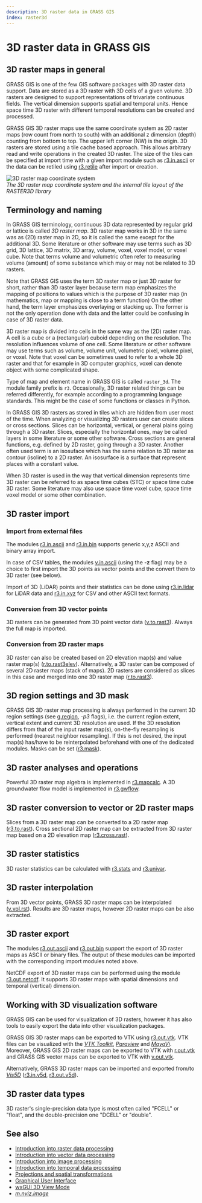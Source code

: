 ```yaml
---
description: 3D raster data in GRASS GIS
index: raster3d
---
```


# 3D raster data in GRASS GIS

## 3D raster maps in general

GRASS GIS is one of the few GIS software packages with 3D raster data
support. Data are stored as a 3D raster with 3D cells of a given volume.
3D rasters are designed to support representations of trivariate
continuous fields. The vertical dimension supports spatial and temporal
units. Hence space time 3D raster with different temporal resolutions
can be created and processed.

GRASS GIS 3D raster maps use the same coordinate system as 2D raster
maps (row count from north to south) with an additional z dimension
(depth) counting from bottom to top. The upper left corner (NW) is the
origin. 3D rasters are stored using a tile cache based approach. This
allows arbitrary read and write operations in the created 3D raster. The
size of the tiles can be specified at import time with a given import
module such as [r3.in.ascii](r3.in.ascii.md) or the data can be retiled
using [r3.retile](r3.retile.md) after import or creation.

![3D raster map coordinate system](raster3d_layout.png)  
*The 3D raster map coordinate system and the internal tile layout of the
RASTER3D library*

## Terminology and naming

In GRASS GIS terminology, continuous 3D data represented by regular grid
or lattice is called *3D raster map*. 3D raster map works in 3D in the
same was as (2D) raster map in 2D, so it is called the same except for
the additional 3D. Some literature or other software may use terms such
as 3D grid, 3D lattice, 3D matrix, 3D array, volume, voxel, voxel model,
or voxel cube. Note that terms volume and volumetric often refer to
measuring volume (amount) of some substance which may or may not be
related to 3D rasters.

Note that GRASS GIS uses the term 3D raster map or just 3D raster for
short, rather than 3D raster layer because term map emphasizes the
mapping of positions to values which is the purpose of 3D raster map (in
mathematics, map or mapping is close to a term function) On the other
hand, the term layer emphasizes overlaying or stacking up. The former is
not the only operation done with data and the latter could be confusing
in case of 3D raster data.

3D raster map is divided into cells in the same way as the (2D) raster
map. A cell is a cube or a (rectangular) cuboid depending on the
resolution. The resolution influences volume of one cell. Some
literature or other software may use terms such as volume, volume unit,
volumetric pixel, volume pixel, or voxel. Note that voxel can be
sometimes used to refer to a whole 3D raster and that for example in 3D
computer graphics, voxel can denote object with some complicated shape.

Type of map and element name in GRASS GIS is called `raster_3d`. The
module family prefix is `r3`. Occasionally, 3D raster related things can
be referred differently, for example according to a programming language
standards. This might be the case of some functions or classes in
Python.

In GRASS GIS 3D rasters as stored in tiles which are hidden from user
most of the time. When analyzing or visualizing 3D rasters user can
create slices or cross sections. Slices can be horizontal, vertical, or
general plains going through a 3D raster. Slices, especially the
horizontal ones, may be called layers in some literature or some other
software. Cross sections are general functions, e.g. defined by 2D
raster, going through a 3D raster. Another often used term is an
isosuface which has the same relation to 3D raster as contour (isoline)
to a 2D raster. An isosurface is a surface that represent places with a
constant value.

When 3D raster is used in the way that vertical dimension represents
time 3D raster can be referred to as space time cubes (STC) or space
time cube 3D raster. Some literature may also use space time voxel cube,
space time voxel model or some other combination.

## 3D raster import

### Import from external files

The modules [r3.in.ascii](r3.in.ascii.md) and [r3.in.bin](r3.in.bin.md)
supports generic x,y,z ASCII and binary array import.

In case of CSV tables, the modules [v.in.ascii](v.in.ascii.md) (using
the **-z** flag) may be a choice to first import the 3D points as vector
points and the convert them to 3D raster (see below).

Import of 3D (LiDAR) points and their statistics can be done using
[r3.in.lidar](r3.in.lidar.md) for LiDAR data and
[r3.in.xyz](r3.in.xyz.md) for CSV and other ASCII text formats.

### Conversion from 3D vector points

3D rasters can be generated from 3D point vector data
([v.to.rast3](v.to.rast3.md)). Always the full map is imported.

### Conversion from 2D raster maps

3D raster can also be created based on 2D elevation map(s) and value
raster map(s) ([r.to.rast3elev](r.to.rast3elev.md)). Alternatively, a 3D
raster can be composed of several 2D raster maps (stack of maps). 2D
rasters are considered as slices in this case and merged into one 3D
raster map ([r.to.rast3](r.to.rast3.md)).

## 3D region settings and 3D mask

GRASS GIS 3D raster map processing is always performed in the current 3D
region settings (see [g.region](g.region.md), *-p3* flags), i.e. the
current region extent, vertical extent and current 3D resolution are
used. If the 3D resolution differs from that of the input raster map(s),
on-the-fly resampling is performed (nearest neighbor resampling). If
this is not desired, the input map(s) has/have to be reinterpolated
beforehand with one of the dedicated modules. Masks can be set
([r3.mask](r3.mask.md)).

## 3D raster analyses and operations

Powerful 3D raster map algebra is implemented in
[r3.mapcalc](r3.mapcalc.md). A 3D groundwater flow model is implemented
in [r3.gwflow](r3.gwflow.md).

## 3D raster conversion to vector or 2D raster maps

Slices from a 3D raster map can be converted to a 2D raster map
([r3.to.rast](r3.to.rast.md)). Cross sectional 2D raster map can be
extracted from 3D raster map based on a 2D elevation map
([r3.cross.rast](r3.cross.rast.md)).

## 3D raster statistics

3D raster statistics can be calculated with [r3.stats](r3.stats.md) and
[r3.univar](r3.univar.md).

## 3D raster interpolation

From 3D vector points, GRASS 3D raster maps can be interpolated
([v.vol.rst](v.vol.rst.md)). Results are 3D raster maps, however 2D
raster maps can be also extracted.

## 3D raster export

The modules [r3.out.ascii](r3.out.ascii.md) and
[r3.out.bin](r3.out.bin.md) support the export of 3D raster maps as
ASCII or binary files. The output of these modules can be imported with
the corresponding import modules noted above.

NetCDF export of 3D raster maps can be performed using the module
[r3.out.netcdf](r3.out.netcdf.md). It supports 3D raster maps with
spatial dimensions and temporal (vertical) dimension.

## Working with 3D visualization software

GRASS GIS can be used for visualization of 3D rasters, however it has
also tools to easily export the data into other visualization packages.

GRASS GIS 3D raster maps can be exported to VTK using
[r3.out.vtk](r3.out.vtk.md). VTK files can be visualized with the *[VTK
Toolkit](https://vtk.org)*, *[Paraview](https://www.paraview.org)* and
*[MayaVi](https://github.com/enthought/mayavi)*. Moreover, GRASS GIS 2D
raster maps can be exported to VTK with [r.out.vtk](r.out.vtk.md) and
GRASS GIS vector maps can be exported to VTK with
[v.out.vtk](v.out.vtk.md).

Alternatively, GRASS 3D raster maps can be imported and exported from/to
*[Vis5D](https://vis5d.sourceforge.net/)* ([r3.in.v5d](r3.in.v5d.md),
[r3.out.v5d](r3.out.v5d.md)).

## 3D raster data types

3D raster's single-precision data type is most often called "FCELL" or
"float", and the double-precision one "DCELL" or "double".

## See also

- [Introduction into raster data processing](rasterintro.md)
- [Introduction into vector data processing](vectorintro.md)
- [Introduction into image processing](imageryintro.md)
- [Introduction into temporal data processing](temporalintro.md)
- [Projections and spatial transformations](projectionintro.md)
- [Graphical User Interface](wxguiintro.md)
- [wxGUI 3D View Mode](wxGUI.nviz.md)
- *[m.nviz.image](m.nviz.image.md)*
